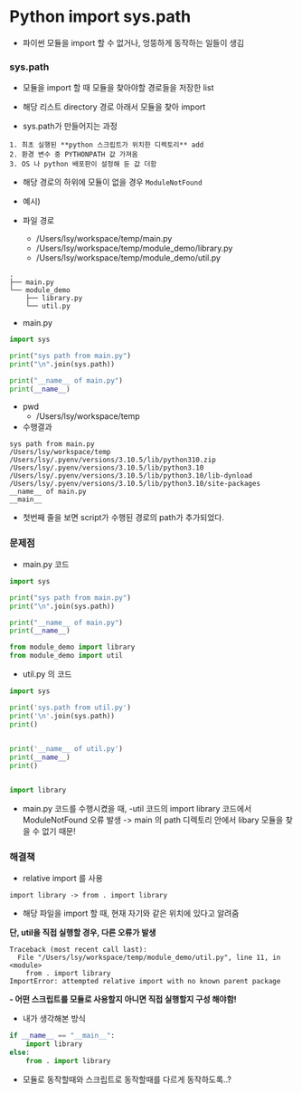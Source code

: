 # Python import sys.path

- 파이썬 모듈을 import 할 수 없거나, 엉뚱하게 동작하는 일들이 생김

### sys.path
- 모듈을 import 할 때 모듈을 찾아야할 경로들을 저장한 list
- 해당 리스트 directory 경로 아래서 모듈을 찾아 import

- sys.path가 만들어지는 과정
```
1. 최초 실행된 **python 스크립트가 위치한 디렉토리** add
2. 환경 변수 중 PYTHONPATH 값 가져옴
3. OS 나 python 배포판이 설정해 둔 값 더함
```

- 해당 경로의 하위에 모듈이 없을 경우 `ModuleNotFound`

- 예시)
- 파일 경로
	- /Users/lsy/workspace/temp/main.py
	- /Users/lsy/workspace/temp/module_demo/library.py
	- /Users/lsy/workspace/temp/module_demo/util.py
```
.
├── main.py
└── module_demo
    ├── library.py
    └── util.py
```


- main.py
```python
import sys

print("sys path from main.py")
print("\n".join(sys.path))

print("__name__ of main.py")
print(__name__)
```
- pwd
	- /Users/lsy/workspace/temp
- 수행결과
``` 
sys path from main.py
/Users/lsy/workspace/temp
/Users/lsy/.pyenv/versions/3.10.5/lib/python310.zip
/Users/lsy/.pyenv/versions/3.10.5/lib/python3.10
/Users/lsy/.pyenv/versions/3.10.5/lib/python3.10/lib-dynload
/Users/lsy/.pyenv/versions/3.10.5/lib/python3.10/site-packages
__name__ of main.py
__main__
```
- 첫번째 줄을 보면 script가 수행된 경로의 path가 추가되었다.

### 문제점 
- main.py 코드
```python
import sys

print("sys path from main.py")
print("\n".join(sys.path))

print("__name__ of main.py")
print(__name__)

from module_demo import library
from module_demo import util

```
- util.py 의 코드
```python
import sys

print('sys.path from util.py')
print('\n'.join(sys.path))
print()

  
print('__name__ of util.py')
print(__name__)
print()


import library
```
- main.py 코드를 수행시켰을 때,
-util 코드의 import library 코드에서 ModuleNotFound 오류 발생
-> main 의 path 디렉토리 안에서 libary 모듈을 찾을 수 없기 때문!


### 해결책
- relative import 를 사용 
```
import library -> from . import library
```
- 해당 파일을 import 할 때, 현재 자기와 같은 위치에 있다고 알려줌

**단, util을 직접 실행할 경우, 다른 오류가 발생**
```
Traceback (most recent call last):
  File "/Users/lsy/workspace/temp/module_demo/util.py", line 11, in <module>
    from . import library
ImportError: attempted relative import with no known parent package
```
**- 어떤 스크립트를 모듈로 사용할지 아니면 직접 실행할지 구성 해야함!**

- 내가 생각해본 방식
``` python
if __name__ == "__main__":
    import library
else:
    from . import library
```

- 모듈로 동작할때와 스크립트로 동작할때를 다르게 동작하도록..?
